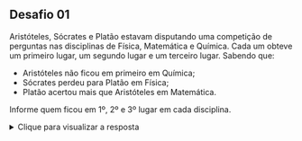 ## Desafio 01

Aristóteles, Sócrates e Platão estavam disputando uma competição de perguntas nas disciplinas de Física, Matemática e Química. Cada um obteve um primeiro lugar, um segundo lugar e um terceiro lugar.
Sabendo que: 

- Aristóteles não ficou em primeiro em Química; 
- Sócrates perdeu para Platão em Física; 
- Platão acertou mais que Aristóteles em Matemática.


Informe quem ficou em 1º, 2º e 3º lugar em cada disciplina.

<details> 
  <summary>Clique para visualizar a resposta</summary>

### Resposta

- Aristóteles não ficou em primeiro em Química e perdeu para Platão em Matemática, logo ficou em primeiro em Física.
- Sócrates perdeu para Platão em Física, e como já vimos que Aristóteles ficou em 1º, logo Platão ficou em 2º e Sócrates em 3º.
- Como Platão acertou mais que Aristóteles e Platão já tem um 2º lugar em Física não poderá ter um segundo lugar, logo Platão ficou em 1º em Matemática. 
- Como já temos agora dois primeiros lugar, o 1º lugar que sobra é para Sócrates em Química.
- Agora que Sócrates possui um 1º e 3º lugar, só resta o 2º lugar em Matemática.
- Platão possui um 1º e um 2º restando somente um 3º em Química
- Sobrando apenas o 2º lugar em Química e um 3º lugar para Aristóteles.


| | Química	| Física	| Matemática|
|---|----|----|----|
|1º	| Sócrates	| Aristóteles	| Platão|
| 2º	| Aristóteles	| Platão	| Sócrates|
|3º	| Platão	| Sócrates	|Aristóteles|


